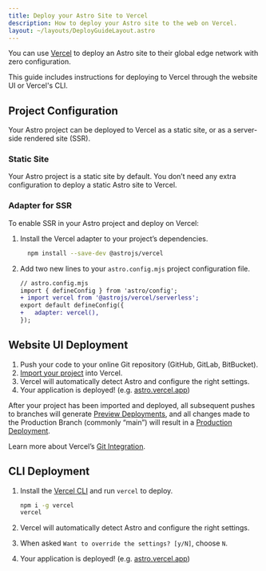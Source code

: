 ```yaml
---
title: Deploy your Astro Site to Vercel
description: How to deploy your Astro site to the web on Vercel.
layout: ~/layouts/DeployGuideLayout.astro
---
```


You can use [Vercel](http://vercel.com/) to deploy an Astro site to their global edge network with zero configuration.

This guide includes instructions for deploying to Vercel through the website UI or Vercel's CLI.

## Project Configuration

Your Astro project can be deployed to Vercel as a static site, or as a server-side rendered site (SSR).

### Static Site

Your Astro project is a static site by default. You don’t need any extra configuration to deploy a static Astro site to Vercel. 

### Adapter for SSR

To enable SSR in your Astro project and deploy on Vercel:

1. Install the Vercel adapter to your project’s dependencies.

    ```bash
      npm install --save-dev @astrojs/vercel
    ```

1. Add two new lines to your `astro.config.mjs` project configuration file.

    ```diff
    // astro.config.mjs
    import { defineConfig } from 'astro/config';
    + import vercel from '@astrojs/vercel/serverless';
    export default defineConfig({
    +   adapter: vercel(),
    });
    ```



## Website UI Deployment

1. Push your code to your online Git repository (GitHub, GitLab, BitBucket).
2. [Import your project](https://vercel.com/new) into Vercel.
3. Vercel will automatically detect Astro and configure the right settings.
4. Your application is deployed! (e.g. [astro.vercel.app](https://astro.vercel.app/))

After your project has been imported and deployed, all subsequent pushes to branches will generate [Preview Deployments](https://vercel.com/docs/concepts/deployments/environments#preview), and all changes made to the Production Branch (commonly “main”) will result in a [Production Deployment](https://vercel.com/docs/concepts/deployments/environments#production).

Learn more about Vercel’s [Git Integration](https://vercel.com/docs/concepts/git).


## CLI Deployment

1. Install the [Vercel CLI](https://vercel.com/cli) and run `vercel` to deploy.

    ```bash
    npm i -g vercel
    vercel
    ```

2. Vercel will automatically detect Astro and configure the right settings.
3. When asked `Want to override the settings? [y/N]`, choose `N`.
4. Your application is deployed! (e.g. [astro.vercel.app](https://astro.vercel.app/))

